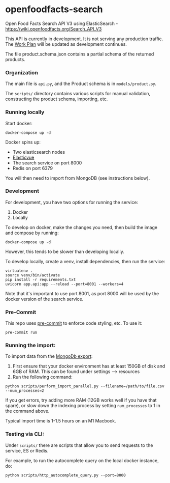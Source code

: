 # openfoodfacts-search
Open Food Facts Search API V3 using ElasticSearch - https://wiki.openfoodfacts.org/Search_API_V3

This API is currently in development. It is not serving any production traffic. The [Work Plan](https://wiki.openfoodfacts.org/Search_API_V3#Work_Plan) will be updated as development continues.

The file product.schema.json contains a partial schema of the returned products.

### Organization
The main file is `api.py`, and the Product schema is in `models/product.py`.

The `scripts/` directory contains various scripts for manual validation, constructing the product schema, importing, etc.

### Running locally
Start docker:
```console
docker-compose up -d
```

Docker spins up:
- Two elasticsearch nodes
- [Elasticvue](https://elasticvue.com/)
- The search service on port 8000
- Redis on port 6379

You will then need to import from MongoDB (see instructions below).

### Development
For development, you have two options for running the service:
1. Docker
2. Locally

To develop on docker, make the changes you need, then build the image and compose by running:
```console
docker-compose up -d
```

However, this tends to be slower than developing locally.

To develop locally, create a venv, install dependencies, then run the service:
```console
virtualenv .
source venv/bin/activate
pip install -r requirements.txt
uvicorn app.api:app --reload --port=8001 --workers=4
```
Note that it's important to use port 8001, as port 8000 will be used by the docker version of the search service.

### Pre-Commit
This repo uses [pre-commit](https://pre-commit.com/) to enforce code styling, etc. To use it:
```console
pre-commit run
```

### Running the import:
To import data from the [MongoDb export](https://world.openfoodfacts.org/data):
1. First ensure that your docker environment has at least 150GB of disk and 6GB of RAM. This can be found under settings --> resources
2. Run the following command:
```console
python scripts/perform_import_parallel.py --filename=/path/to/file.csv --num_processes=2
```
If you get errors, try adding more RAM (12GB works well if you have that spare), or slow down the indexing process by setting `num_processes` to 1 in the command above.

Typical import time is 1-1.5 hours on an M1 Macbook.

### Testing via CLI:
Under `scripts/` there are scripts that allow you to send requests to the service, ES or Redis.

For example, to run the autocomplete query on the local docker instance, do:
```console
python scripts/http_autocomplete_query.py --port=8000
```

